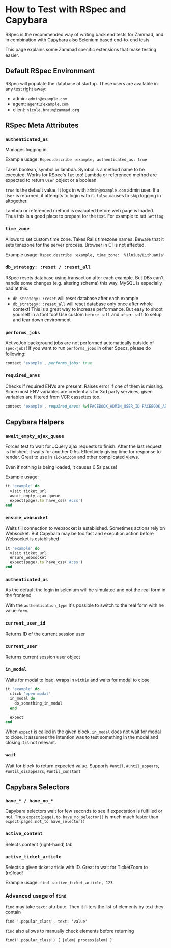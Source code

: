 # How to Test with RSpec and Capybara

RSpec is the recommended way of writing back end tests for Zammad,
and in combination with Capybara also Selenium based end-to-end tests.

This page explains some Zammad specific extensions that make testing easier.

## Default RSpec Environment

RSpec will populate the database at startup. These users are available in any test right away:

- admin: `admin@example.com`
- agent: `agent1@example.com`
- client: `nicole.braun@zammad.org`

## RSpec Meta Attributes

### `authenticated_as`

Manages logging in.

Example usage: `Rspec.describe :example, authenticated_as: true`

Takes boolean, symbol or lambda. Symbol is a method name to be executed. Works for  RSpec's `let` too! Lambda or referenced method are expected to return `User` object or a boolean.

`true` is the default value. It logs in with `admin@example.com` admin user. If a `User` is returned, it attempts to login with it. `false` causes to skip logging in altogether.

Lambda or referenced method is evaluated before web page is loaded. Thus this is a good place to prepare for the test. For example to set `Setting`.

### `time_zone`

Allows to set custom time zone. Takes Rails timezone names. Beware that it sets timezone for the server process. Browser in CI is not affected.

Example usage: `Rspec.describe :example, time_zone: 'Vilnius/Lithuania'`

### `db_strategy: :reset / :reset_all`

RSpec resets database using transaction after each example. But DBs can't handle some changes (e.g. altering schema) this way. MySQL is especially bad at this.

- `db_strategy: :reset` will reset database after each example
- `db_strategy: :reset_all` will reset database only once after whole context! This is a great way to increase performance. But easy to shoot yourself in a foot too! Use custom `before :all` and `after :all` to setup and tear down environment

### `performs_jobs`

ActiveJob background jobs are not performed automatically outside of `spec/jobs`! If you want to run `performs_jobs` in other  Specs, please do following:

```ruby
context 'example', performs_jobs: true
```

### `required_envs`

Checks if required ENVs are present. Raises error if one of them is missing. Since most ENV variables are credentials for 3rd party services, given variables are filtered from VCR cassettes too.

```ruby
context 'example', required_envs: %w[FACEBOOK_ADMIN_USER_ID FACEBOOK_ADMIN_FIRSTNAME]
```

## Capybara Helpers

### `await_empty_ajax_queue`

Forces test to wait for JQuery ajax requests to finish. After the last request is finished, it waits for another 0.5s. Effectively giving time for response to render. Great to use in `TicketZoom` and other complicated views.

Even if nothing is being loaded, it causes 0.5s pause!

Example usage:

```ruby
it 'example' do
  visit ticket_url
  await_empty_ajax_queue
  expect(page).to have_css('#css')
end
```

### `ensure_websocket`

Waits till connection to websocket is established. Sometimes actions rely on Websocket. But Capybara may be too fast and execution action before Websocket is established

```ruby
it 'example' do
  visit ticket_url
  ensure_websocket
  expect(page).to have_css('#css')
end
```

### `authenticated_as`

As the default the login in selenium will be simulated and not the real form in the frontend.

With the `authentication_type` it's possible to switch to the real form with he value `form`.

### `current_user_id`

Returns ID of the current session user

### `current_user`

Returns current session user object

### `in_modal`

Waits for modal to load, wraps in `within` and waits for modal to close

```ruby
it 'example' do
  click 'open modal'
  in_modal do
    do_something_in_modal
  end

  expect
end
```

When `expect` is called in the given block, `in_modal` does not wait for modal to close. It assumes the intention was to test something in the modal and closing it is not relevant.

### `wait`

Wait for block to return expected value. Supports `#until`, `#until_appears`, `#until_disappears`, `#until_constant`

## Capybara Selectors

### `have_* / have_no_*`

Capybara selectors wait for few seconds to see if expectation is fulfilled or not. Thus `expect(page).to have_no_selector()` is much much faster than `expect(page).not_to have_selector()`

### `active_content`

Selects content (right-hand) tab

### `active_ticket_article`

Selects a given ticket article with ID. Great to wait for TicketZoom to (re)load!

Example usage: `find :active_ticket_article, 123`

### Advanced usage of `find`

`find` may take `text:` attribute. Then it filters the list of elements by text they contain

`find '.popular_class', text: 'value'`

`find` also allows to manually check elements before returning

`find('.popular_class') { |elem| process(elem) }`

